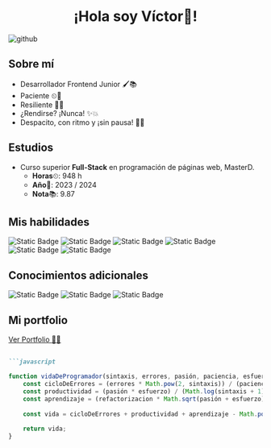 <h1 align="center">¡Hola soy Víctor👋!</h1>

![github](https://github.com/user-attachments/assets/9f34d2cc-9447-499d-991b-cc88d253b1e4)

## Sobre mí
- Desarrollador Frontend Junior 🖌📚
- Paciente ⏲💨
- Resiliente 💪💯
- ¿Rendirse? ¡Nunca! ✨💥
- Despacito, con ritmo y ¡sin pausa! 🐢👣




## Estudios
- Curso superior **Full-Stack** en programación de páginas web, MasterD.
    - **Horas**⏲: 948 h
    - **Año**👣: 2023 / 2024
    - **Nota**📚: 9.87


## Mis habilidades
![Static Badge](https://img.shields.io/badge/Typescript-blue) ![Static Badge](https://img.shields.io/badge/Javascript-yellow)
 ![Static Badge](https://img.shields.io/badge/HTML-red) ![Static Badge](https://img.shields.io/badge/CSS-blue) ![Static Badge](https://img.shields.io/badge/React-%23018FA3) ![Static Badge](https://img.shields.io/badge/Git-orange)

## Conocimientos adicionales
![Static Badge](https://img.shields.io/badge/PHP-purple)
![Static Badge](https://img.shields.io/badge/SQL-yellow)
![Static Badge](https://img.shields.io/badge/Apache-orange)

## Mi portfolio
[Ver Portfolio 💪💯](https://github.com/Tortoise-code-Z/portfolio)

##  
```markdown
```javascript

function vidaDeProgramador(sintaxis, errores, pasión, paciencia, esfuerzo, refactorizacion) {
    const cicloDeErrores = (errores * Math.pow(2, sintaxis)) / (paciencia + 1);
    const productividad = (pasión * esfuerzo) / (Math.log(sintaxis + 1) + refactorizacion);
    const aprendizaje = (refactorizacion * Math.sqrt(pasión + esfuerzo)) * Math.exp(sintaxis / 10);
    
    const vida = cicloDeErrores + productividad + aprendizaje - Math.pow(paciencia, 2) + (errores * 5);
    
    return vida;
}
````
